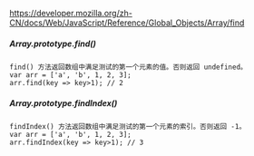  https://developer.mozilla.org/zh-CN/docs/Web/JavaScript/Reference/Global_Objects/Array/find

##### Array.prototype.find()
    find() 方法返回数组中满足测试的第一个元素的值。否则返回 undefined。
    var arr = ['a', 'b', 1, 2, 3];
    arr.find(key => key>1); // 2

    
##### Array.prototype.findIndex()
    findIndex() 方法返回数组中满足测试的第一个元素的索引。否则返回 -1。
    var arr = ['a', 'b', 1, 2, 3];
    arr.findIndex(key => key>1); // 3